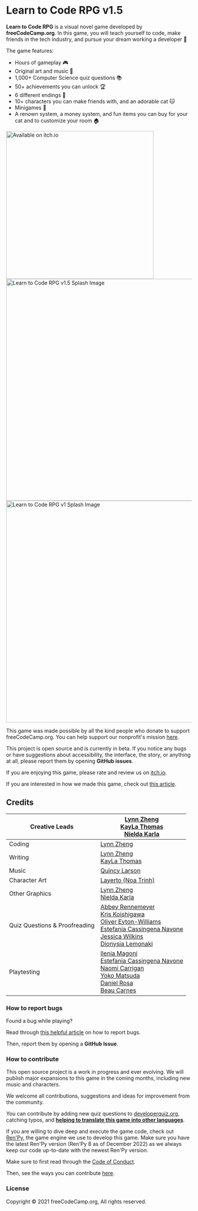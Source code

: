 # Learn to Code RPG v1.5

**Learn to Code RPG** is a visual novel game developed by **freeCodeCamp.org**. In this game, you will teach yourself to code, make friends in the tech industry, and pursue your dream working a developer 🎯

The game features:
- Hours of gameplay 🎮
- Original art and music 🎨
- 1,000+ Computer Science quiz questions 📚
- 50+ achievements you can unlock 🏆
- 6 different endings 👀
- 10+ characters you can make friends with, and an adorable cat 🐱
- Minigames 👾
- A renown system, a money system, and fun items you can buy for your cat and to customize your room 🏠


<div><a href="https://freecodecamp.itch.io/learn-to-code-rpg"><img src="https://github.com/freeCodeCamp/LearnToCodeRPG/blob/df44a3b66015021f939ef210af039d0ade1ca33a/badge-bw.png" alt="Available on itch.io" width="400"/></a></div>

<div><img src="https://github.com/freeCodeCamp/LearnToCodeRPG/blob/804f8a04d7c6962adda3847ab6d6edff03fb5eef/game/gui/main_menu.png" alt="Learn to Code RPG v1.5 Splash Image" width="600"/></div>


<div><img src="https://github.com/freeCodeCamp/LearnToCodeRPG/blob/804f8a04d7c6962adda3847ab6d6edff03fb5eef/game/gui/main_menu_v1.png" alt="Learn to Code RPG v1 Splash Image" width="600"/></div>

This game was made possible by all the kind people who donate to support freeCodeCamp.org. You can help support our nonprofit's mission [here](https://www.freecodecamp.org/news/how-to-donate-to-free-code-camp/).

This project is open source and is currently in beta. If you notice any bugs or have suggestions about accessibility, the interface, the story, or anything at all, please report them by opening **GitHub issues**.

If you are enjoying this game, please rate and review us on [itch.io](https://freecodecamp.itch.io/learn-to-code-rpg).

If you are interested in how we made this game, check out [this article](https://www.freecodecamp.org/news/learn-to-code-rpg-1-5-update/).

## Credits

| Creative Leads                 | [Lynn Zheng](https://ruolinzheng08.github.io/) <br /> [KayLa Thomas](https://twitter.com/rainFrogTush) <br /> [Nielda Karla](https://twitter.com/nieldakarla) |
|-------------------------------|------------|
| Coding                        | [Lynn Zheng](https://ruolinzheng08.github.io/) |
| Writing                       | [Lynn Zheng](https://ruolinzheng08.github.io/) <br /> [KayLa Thomas](https://twitter.com/rainFrogTush) |
| Music                         | [Quincy Larson](https://twitter.com/ossia) |
| Character Art                 | [Layerto (Noa Trinh)](https://layerto.carrd.co) |
| Other Graphics                | [Lynn Zheng](https://ruolinzheng08.github.io/) <br /> [Nielda Karla](https://twitter.com/nieldakarla) |
| Quiz Questions & Proofreading | [Abbey Rennemeyer](https://twitter.com/abbeyrenn) <br /> [Kris Koishigawa](https://twitter.com/kriskoishigawa) <br /> [Oliver Eyton-Williams](https://github.com/ojeytonwilliams/) <br /> [Estefania Cassingena Navone](https://twitter.com/EstefaniaCassN) <br /> [Jessica Wilkins](https://twitter.com/codergirl1991) <br /> [Dionysia Lemonaki](https://twitter.com/deniselemonaki) <br /> |
| Playtesting                   | [Ilenia Magoni](https://twitter.com/ieahleen) <br /> [Estefania Cassingena Navone](https://twitter.com/EstefaniaCassN) <br /> [Naomi Carrigan](https://twitter.com/nhcarrigan) <br /> [Yoko Matsuda](https://twitter.com/_sidemt) <br /> [Daniel Rosa](https://twitter.com/Daniel__Rosa) <br /> [Beau Carnes](https://twitter.com/beaucarnes) <br /> |

### How to report bugs

Found a bug while playing?

Read through [this helpful article](https://forum.freecodecamp.org/t/how-to-report-a-bug-to-the-freecodecamp-open-source-community/19543) on how to report bugs.

Then, report them by opening a **GitHub Issue**.

### How to contribute

This open source project is a work in progress and ever evolving. We will publish major expansions to this game in the coming months, including new music and characters.

We welcome all contributions, suggestions and ideas for improvement from the community.

You can contribute by adding new quiz questions to [developerquiz.org](https://github.com/freeCodeCamp/Developer_Quiz_Site), catching typos, and **[helping to translate this game into other languages](https://contribute.freecodecamp.org/#/how-to-translate-files?id=translate-the-learntocode-rpg)**.

If you are willing to dive deep and execute the game code, check out [Ren'Py](https://www.renpy.org/), the game engine we use to develop this game. Make sure you have the latest Ren'Py version (Ren'Py 8 as of December 2022) as we always keep our code up-to-date with the newest Ren'Py version.

Make sure to first read through the [Code of Conduct](https://www.freecodecamp.org/news/code-of-conduct/).

Then, see the ways you can contribute [here](https://contribute.freecodecamp.org/#/).

### License

Copyright © 2021 freeCodeCamp.org, All rights reserved.
